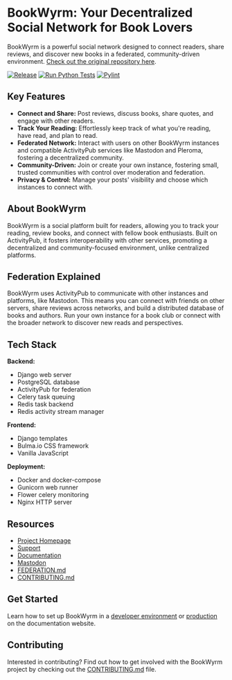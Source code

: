# BookWyrm: Your Decentralized Social Network for Book Lovers

BookWyrm is a powerful social network designed to connect readers, share reviews, and discover new books in a federated, community-driven environment. [Check out the original repository here](https://github.com/bookwyrm-social/bookwyrm).

[![Release](https://img.shields.io/github/release/bookwyrm-social/bookwyrm.svg?colorB=58839b)](https://github.com/bookwyrm-social/bookwyrm/releases)
[![Run Python Tests](https://github.com/bookwyrm-social/bookwyrm/actions/workflows/django-tests.yml/badge.svg)](https://github.com/bookwyrm-social/bookwyrm/actions/workflows/django-tests.yml)
[![Pylint](https://github.com/bookwyrm-social/bookwyrm/actions/workflows/pylint.yml/badge.svg)](https://github.com/bookwyrm-social/bookwyrm/actions/workflows/pylint.yml)

## Key Features

*   **Connect and Share:** Post reviews, discuss books, share quotes, and engage with other readers.
*   **Track Your Reading:** Effortlessly keep track of what you're reading, have read, and plan to read.
*   **Federated Network:** Interact with users on other BookWyrm instances and compatible ActivityPub services like Mastodon and Pleroma, fostering a decentralized community.
*   **Community-Driven:** Join or create your own instance, fostering small, trusted communities with control over moderation and federation.
*   **Privacy & Control:** Manage your posts' visibility and choose which instances to connect with.

## About BookWyrm

BookWyrm is a social platform built for readers, allowing you to track your reading, review books, and connect with fellow book enthusiasts. Built on ActivityPub, it fosters interoperability with other services, promoting a decentralized and community-focused environment, unlike centralized platforms.

## Federation Explained

BookWyrm uses ActivityPub to communicate with other instances and platforms, like Mastodon. This means you can connect with friends on other servers, share reviews across networks, and build a distributed database of books and authors. Run your own instance for a book club or connect with the broader network to discover new reads and perspectives.

## Tech Stack

**Backend:**

*   Django web server
*   PostgreSQL database
*   ActivityPub for federation
*   Celery task queuing
*   Redis task backend
*   Redis activity stream manager

**Frontend:**

*   Django templates
*   Bulma.io CSS framework
*   Vanilla JavaScript

**Deployment:**

*   Docker and docker-compose
*   Gunicorn web runner
*   Flower celery monitoring
*   Nginx HTTP server

## Resources

*   [Project Homepage](https://joinbookwyrm.com/)
*   [Support](https://patreon.com/bookwyrm)
*   [Documentation](https://docs.joinbookwyrm.com/)
*   [Mastodon](https://tech.lgbt/@bookwyrm)
*   [FEDERATION.md](https://github.com/bookwyrm-social/bookwyrm/blob/main/FEDERATION.md)
*   [CONTRIBUTING.md](https://github.com/bookwyrm-social/bookwyrm/blob/main/CONTRIBUTING.md)

## Get Started

Learn how to set up BookWyrm in a [developer environment](https://docs.joinbookwyrm.com/install-dev.html) or [production](https://docs.joinbookwyrm.com/install-prod.html) on the documentation website.

## Contributing

Interested in contributing? Find out how to get involved with the BookWyrm project by checking out the [CONTRIBUTING.md](https://github.com/bookwyrm-social/bookwyrm/blob/main/CONTRIBUTING.md) file.